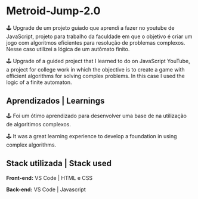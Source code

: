 # Metroid-Jump-2.0
🕹️ Upgrade de um projeto guiado que aprendi a fazer no youtube de JavaScript, projeto para trabalho da faculdade em que o objetivo é criar um jogo com algoritmos eficientes para resolução de problemas complexos. Nesse caso utilizei a lógica de um autômato finito.

🕹️ Upgrade of a guided project that I learned to do on JavaScript YouTube, a project for college work in which the objective is to create a game with efficient algorithms for solving complex problems. In this case I used the logic of a finite automaton.

## Aprendizados | Learnings
🕹️ Foi um ótimo aprendizado para desenvolver uma base de na utilização de algoritimos complexos.

🕹️ It was a great learning experience to develop a foundation in using complex algorithms.

## Stack utilizada | Stack used
**Front-end:** VS Code | HTML e CSS

**Back-end:** VS Code | Javascript
